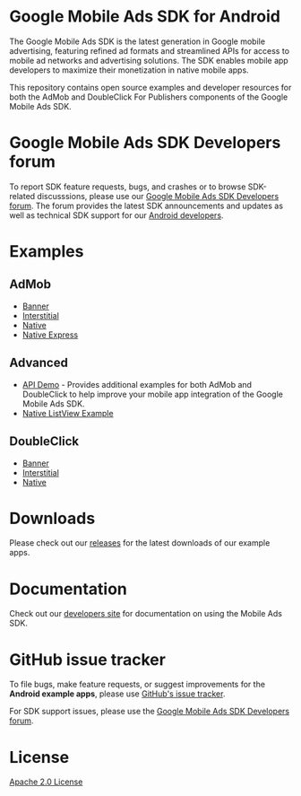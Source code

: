# Google Mobile Ads SDK for Android

The Google Mobile Ads SDK is the latest generation in Google mobile advertising,
featuring refined ad formats and streamlined APIs for access to mobile ad
networks and advertising solutions. The SDK enables mobile app developers to
maximize their monetization in native mobile apps.

This repository contains open source examples and developer resources for both
the AdMob and DoubleClick For Publishers components of the Google Mobile Ads
SDK.

# Google Mobile Ads SDK Developers forum

To report SDK feature requests, bugs, and crashes or to browse SDK-related
discusssions, please use our [Google Mobile Ads SDK Developers forum](https://groups.google.com/forum/#!forum/google-admob-ads-sdk).
The forum provides the latest SDK announcements and updates as well as
technical SDK support for our [Android developers](https://groups.google.com/forum/#!categories/google-admob-ads-sdk/android).

# Examples

## AdMob

* [Banner](https://github.com/googleads/googleads-mobile-android-examples/tree/master/admob/BannerExample)
* [Interstitial](https://github.com/googleads/googleads-mobile-android-examples/tree/master/admob/InterstitialExample)
* [Native](https://github.com/googleads/googleads-mobile-android-examples/tree/master/admob/NativeExample)
* [Native Express](https://github.com/googleads/googleads-mobile-android-examples/tree/master/admob/NativeExpressExample)

## Advanced

* [API Demo](https://github.com/googleads/googleads-mobile-android-examples/tree/master/advanced/APIDemo) - Provides additional examples for both AdMob and DoubleClick to help improve your mobile app integration of the Google Mobile Ads SDK.
* [Native ListView Example](https://github.com/googleads/googleads-mobile-android-examples/tree/master/advanced/NativeListViewExample)

## DoubleClick

* [Banner](https://github.com/googleads/googleads-mobile-android-examples/tree/master/doubleclick/BannerExample)
* [Interstitial](https://github.com/googleads/googleads-mobile-android-examples/tree/master/doubleclick/InterstitialExample)
* [Native](https://github.com/googleads/googleads-mobile-android-examples/tree/master/doubleclick/NativeExample)

# Downloads

Please check out our [releases](https://github.com/googleads/googleads-mobile-android-examples/releases)
for the latest downloads of our example apps.

# Documentation

Check out our [developers site](https://developers.google.com/mobile-ads-sdk/)
for documentation on using the Mobile Ads SDK.

# GitHub issue tracker

To file bugs, make feature requests, or suggest improvements for the
**Android example apps**, please use [GitHub's issue tracker](https://github.com/googleads/googleads-mobile-android-examples/issues).

For SDK support issues, please use the [Google Mobile Ads SDK Developers forum](https://groups.google.com/forum/#!forum/google-admob-ads-sdk).

# License

[Apache 2.0 License](http://www.apache.org/licenses/LICENSE-2.0.html)
